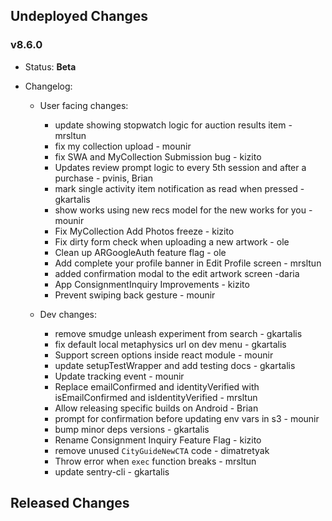 ## Undeployed Changes

### v8.6.0

- Status: **Beta**
- Changelog:

  - User facing changes:

    - update showing stopwatch logic for auction results item - mrsltun
    - fix my collection upload - mounir
    - fix SWA and MyCollection Submission bug - kizito
    - Updates review prompt logic to every 5th session and after a purchase - pvinis, Brian
    - mark single activity item notification as read when pressed - gkartalis
    - show works using new recs model for the new works for you - mounir
    - Fix MyCollection Add Photos freeze - kizito
    - Fix dirty form check when uploading a new artwork - ole
    - Clean up ARGoogleAuth feature flag - ole
    - Add complete your profile banner in Edit Profile screen - mrsltun
    - added confirmation modal to the edit artwork screen -daria
    - App ConsignmentInquiry Improvements - kizito
    - Prevent swiping back gesture - mounir

  - Dev changes:
    - remove smudge unleash experiment from search - gkartalis
    - fix default local metaphysics url on dev menu - gkartalis
    - Support screen options inside react module - mounir
    - update setupTestWrapper and add testing docs - gkartalis
    - Update tracking event - mounir
    - Replace emailConfirmed and identityVerified with isEmailConfirmed and isIdentityVerified - mrsltun
    - Allow releasing specific builds on Android - Brian
    - prompt for confirmation before updating env vars in s3 - mounir
    - bump minor deps versions - gkartalis
    - Rename Consignment Inquiry Feature Flag - kizito
    - remove unused `CityGuideNewCTA` code - dimatretyak
    - Throw error when `exec` function breaks - mrsltun
    - update sentry-cli - gkartalis

<!-- DO NOT CHANGE -->

## Released Changes
